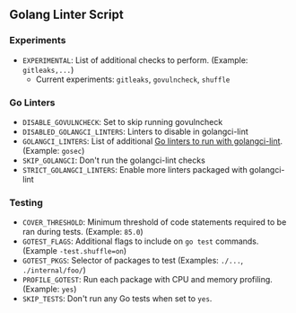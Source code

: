 ## Golang Linter Script

### Experiments

- `EXPERIMENTAL`: List of additional checks to perform. (Example: `gitleaks,...`)
   - Current experiments: `gitleaks`, `govulncheck`, `shuffle`

### Go Linters

- `DISABLE_GOVULNCHECK`: Set to skip running govulncheck
- `DISABLED_GOLANGCI_LINTERS`: Linters to disable in golangci-lint
- `GOLANGCI_LINTERS`: List of additional [Go linters to run with golangci-lint](https://golangci-lint.run/usage/linters/). (Example: `gosec`)
- `SKIP_GOLANGCI`: Don't run the golangci-lint checks
- `STRICT_GOLANGCI_LINTERS`: Enable more linters packaged with golangci-lint

### Testing

- `COVER_THRESHOLD`: Minimum threshold of code statements required to be ran during tests. (Example: `85.0`)
- `GOTEST_FLAGS`: Additional flags to include on `go test` commands. (Example `-test.shuffle=on`)
- `GOTEST_PKGS`: Selector of packages to test (Examples: `./...`, `./internal/foo/`)
- `PROFILE_GOTEST`: Run each package with CPU and memory profiling. (Example: `yes`)
- `SKIP_TESTS`: Don't run any Go tests when set to `yes`.
